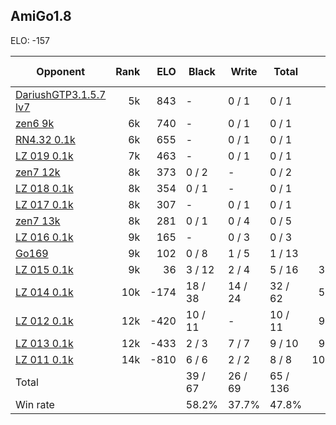 ## AmiGo1.8 ##

ELO: -157

Opponent | Rank | ELO | Black | Write | Total | Win rate
---------|-----:|----:|-------|-------|-------|-------:
[DariushGTP3.1.5.7 lv7](DariushGTP3.1.5.7%20lv7.md) | 5k | 843 | - | 0 / 1 | 0 / 1 | 0.0%
[zen6 9k](zen6%209k.md) | 6k | 740 | - | 0 / 1 | 0 / 1 | 0.0%
[RN4.32 0.1k](RN4.32%200.1k.md) | 6k | 655 | - | 0 / 1 | 0 / 1 | 0.0%
[LZ 019 0.1k](LZ%20019%200.1k.md) | 7k | 463 | - | 0 / 1 | 0 / 1 | 0.0%
[zen7 12k](zen7%2012k.md) | 8k | 373 | 0 / 2 | - | 0 / 2 | 0.0%
[LZ 018 0.1k](LZ%20018%200.1k.md) | 8k | 354 | 0 / 1 | - | 0 / 1 | 0.0%
[LZ 017 0.1k](LZ%20017%200.1k.md) | 8k | 307 | - | 0 / 1 | 0 / 1 | 0.0%
[zen7 13k](zen7%2013k.md) | 8k | 281 | 0 / 1 | 0 / 4 | 0 / 5 | 0.0%
[LZ 016 0.1k](LZ%20016%200.1k.md) | 9k | 165 | - | 0 / 3 | 0 / 3 | 0.0%
[Go169](Go169.md) | 9k | 102 | 0 / 8 | 1 / 5 | 1 / 13 | 7.7%
[LZ 015 0.1k](LZ%20015%200.1k.md) | 9k | 36 | 3 / 12 | 2 / 4 | 5 / 16 | 31.3%
[LZ 014 0.1k](LZ%20014%200.1k.md) | 10k | -174 | 18 / 38 | 14 / 24 | 32 / 62 | 51.6%
[LZ 012 0.1k](LZ%20012%200.1k.md) | 12k | -420 | 10 / 11 | - | 10 / 11 | 90.9%
[LZ 013 0.1k](LZ%20013%200.1k.md) | 12k | -433 | 2 / 3 | 7 / 7 | 9 / 10 | 90.0%
[LZ 011 0.1k](LZ%20011%200.1k.md) | 14k | -810 | 6 / 6 | 2 / 2 | 8 / 8 | 100.0%
Total | | | 39 / 67 | 26 / 69 | 65 / 136 | 
Win rate| | | 58.2% | 37.7% | 47.8% | 
